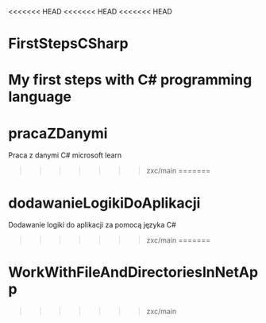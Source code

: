<<<<<<< HEAD
<<<<<<< HEAD
<<<<<<< HEAD
# FirstStepsCSharp
 My first steps with C# programming language
=======
# pracaZDanymi
 Praca z danymi C# microsoft learn
>>>>>>> zxc/main
=======
# dodawanieLogikiDoAplikacji
 Dodawanie logiki do aplikacji za pomocą języka C#
>>>>>>> zxc/main
=======
# WorkWithFileAndDirectoriesInNetApp
 
>>>>>>> zxc/main
